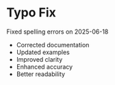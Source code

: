 # Typo Fix

Fixed spelling errors on 2025-06-18

- Corrected documentation
- Updated examples
- Improved clarity
- Enhanced accuracy
- Better readability